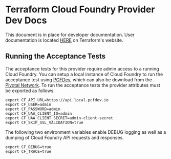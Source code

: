 # Terraform Cloud Foundry Provider Dev Docs

This document is in place for developer documentation. User documentation is located [HERE](https://www.terraform.io/docs/providers/cloudfoundry/) on Terraform's website.

## Running the Acceptance Tests

The acceptance tests for this provider require admin access to a running Cloud Foundry.
You can setup a local instance of Cloud Foundry to run the acceptance test using 
[PCFDev](https://github.com/pivotal-cf/pcfdev), which can also be download from the 
[Pivotal Network](https://network.pivotal.io/products/pcfdev). To run the acceptance
tests the provider attributes must be exported as follows.

```
export CF_API_URL=https://api.local.pcfdev.io
export CF_USER=admin
export CF_PASSWORD=admin
export CF_UAA_CLIENT_ID=admin
export CF_UAA_CLIENT_SECRET=admin-client-secret
export CF_SKIP_SSL_VALIDATION=true
```

The following two environment variables enable DEBUG logging as well as a dumping of Cloud Foundry API requests  and responses.

```
export CF_DEBUG=true
export CF_TRACE=true
```
